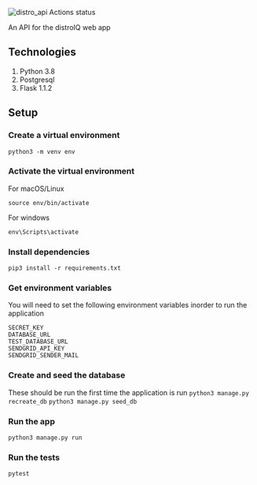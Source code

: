 ![distro_api Actions status](https://github.com/ThatcherK/Distro_api/workflows/distro_api/badge.svg)

An API for the distroIQ  web app


## Technologies

1. Python 3.8
2. Postgresql
3. Flask 1.1.2

## Setup 

### Create a virtual environment 

`python3 -m venv env`

### Activate the virtual environment
 
For macOS/Linux

`source env/bin/activate`

For windows

`env\Scripts\activate`

### Install dependencies

`pip3 install -r requirements.txt`

### Get environment variables
You will need to set the following environment variables inorder to run the application
```
SECRET_KEY
DATABASE_URL
TEST_DATABASE_URL
SENDGRID_API_KEY
SENDGRID_SENDER_MAIL
```
### Create and seed the database
These should be run the first time the application is run
`python3 manage.py recreate_db`
`python3 manage.py seed_db`

### Run the app 

`python3 manage.py run`

### Run the tests

`pytest`